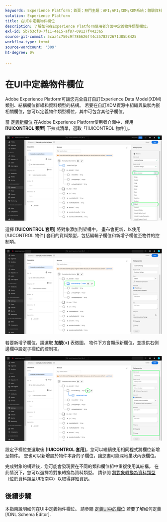 ```yaml
---
keywords: Experience Platform；首頁；熱門主題；API;API;XDM;XDM系統；體驗資料模型；資料模型；ui；工作區；物件；欄位；
solution: Experience Platform
title: 在UI中定義物件欄位
description: 了解如何在Experience Platform使用者介面中定義物件類型欄位。
exl-id: 5b7b3cf0-7f11-4e15-af87-09127f4423a5
source-git-commit: 5caa4c750c9f786626f44c3578272671d85b8425
workflow-type: tm+mt
source-wordcount: '309'
ht-degree: 0%

---
```


# 在UI中定義物件欄位

Adobe Experience Platform可讓您完全自訂自訂Experience Data Model(XDM)類別、結構欄位群組和資料類型的結構。 若要在自訂XDM資源中組織與巢狀內嵌相關欄位，您可以定義物件類型欄位，其中可包含其他子欄位。

當 [定義新欄位](./overview.md#define) 在Adobe Experience Platform使用者介面中，使用 **[!UICONTROL 類型]** 下拉式清單，選取「[!UICONTROL 物件]」。

![](../../images/ui/fields/special/object.png)

選擇 **[!UICONTROL 套用]** 將對象添加到架構中。 畫布會更新，以使用 [!UICONTROL 物件] 套用的資料類型，包括編輯子欄位和新增子欄位至物件的控制項。

![](../../images/ui/fields/special/object-applied.png)

若要新增子欄位，請選取 **加號(+)** 表徵圖。 物件下方會顯示新欄位，並提供右側邊欄中設定子欄位的控制項。

![](../../images/ui/fields/special/object-add-field.png)

設定子欄位並選取後 **[!UICONTROL 套用]**，您可以繼續使用相同程式將欄位新增至物件。 您也可以新增屬於物件本身的子欄位，讓您盡可能深地巢狀內嵌欄位。

完成對象的構建後，您可能會發現要在不同的類和欄位組中重複使用其結構。 在此情況下，您可以選擇將對象轉換為資料類型。 請參閱 [將對象轉換為資料類型](../resources/data-types.md#convert) （位於資料類型UI指南中）以取得詳細資訊。

## 後續步驟

本指南說明如何在UI中定義物件欄位。 請參閱 [定義UI中的欄位](./overview.md#special) 若要了解如何定義 [!DNL Schema Editor].
